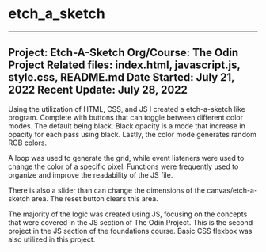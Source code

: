 # etch_a_sketch

------------------------------------------------------
Project: Etch-A-Sketch
Org/Course: The Odin Project
Related files: index.html, javascript.js, style.css, README.md
Date Started: July 21, 2022
Recent Update: July 28, 2022
------------------------------------------------------

Using the utilization of HTML, CSS, and JS I created a etch-a-sketch like program. Complete with buttons that can toggle between different color modes. The default being black. Black opacity is a mode that increase in opacity for each pass using black. Lastly, the color mode generates random RGB colors.

A loop was used to generate the grid, while event listeners were used to change the color of a specific pixel. Functions were frequently used to organize and improve the readability of the JS file.

There is also a slider than can change the dimensions of the canvas/etch-a-sketch area. The reset button clears this area.

The majority of the logic was created using JS, focusing on the concepts that were covered in the JS section of The Odin Project. This is the second project in the JS section of the foundations course. Basic CSS flexbox was also utilized in this project. 